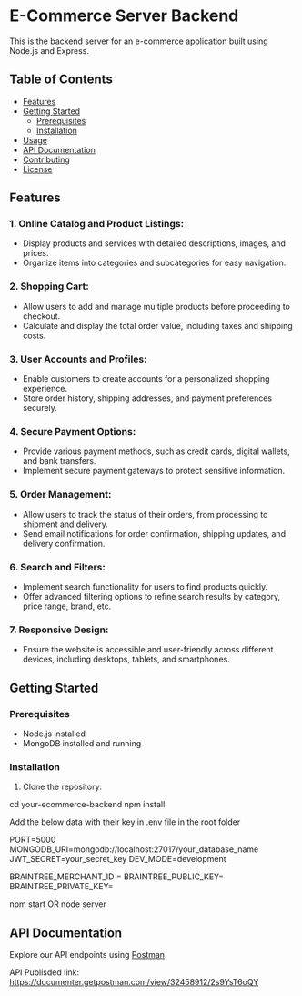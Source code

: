 # E-Commerce Server Backend

This is the backend server for an e-commerce application built using Node.js and Express.

## Table of Contents

- [Features](#features)
- [Getting Started](#getting-started)
  - [Prerequisites](#prerequisites)
  - [Installation](#installation)
- [Usage](#usage)
- [API Documentation](#api-documentation)
- [Contributing](#contributing)
- [License](#license)

## Features

### 1. Online Catalog and Product Listings:

- Display products and services with detailed descriptions, images, and prices.
- Organize items into categories and subcategories for easy navigation.

### 2. Shopping Cart:

- Allow users to add and manage multiple products before proceeding to checkout.
- Calculate and display the total order value, including taxes and shipping costs.

### 3. User Accounts and Profiles:

- Enable customers to create accounts for a personalized shopping experience.
- Store order history, shipping addresses, and payment preferences securely.

### 4. Secure Payment Options:

- Provide various payment methods, such as credit cards, digital wallets, and bank transfers.
- Implement secure payment gateways to protect sensitive information.

### 5. Order Management:

- Allow users to track the status of their orders, from processing to shipment and delivery.
- Send email notifications for order confirmation, shipping updates, and delivery confirmation.

### 6. Search and Filters:

- Implement search functionality for users to find products quickly.
- Offer advanced filtering options to refine search results by category, price range, brand, etc.

### 7. Responsive Design:

- Ensure the website is accessible and user-friendly across different devices, including desktops, tablets, and smartphones.

## Getting Started

### Prerequisites

- Node.js installed
- MongoDB installed and running

### Installation

1. Clone the repository:

cd your-ecommerce-backend
npm install

Add the below data with their key in .env file in the root folder

PORT=5000
MONGODB_URI=mongodb://localhost:27017/your_database_name
JWT_SECRET=your_secret_key
DEV_MODE=development

BRAINTREE_MERCHANT_ID =
BRAINTREE_PUBLIC_KEY=
BRAINTREE_PRIVATE_KEY=

npm start OR node server

## API Documentation

Explore our API endpoints using [Postman](https://documenter.getpostman.com/view/32458912/2s9YsT6oQY).

API Publisded link: https://documenter.getpostman.com/view/32458912/2s9YsT6oQY
